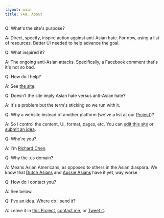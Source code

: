 ```yaml
---
layout: main
title: FAQ, About
---
```


Q: What's the site's purpose?

A: Direct, specify, inspire action against anti-Asian hate. For now, using a list of resources. Better UI needed to help advance the goal.

Q: What inspired it?

A: The ongoing anti-Asian attacks. Specifically, a Facebook comment that's it's not so bad.


Q: How do I help?

A: See [the site](/).


Q: Doesn't the site imply Asian hate versus anti-Asian hate?

A: It's a problem but the term's sticking so we run with it.


Q: Why a website instead of another platform (we've a list at our [Project](https://github.com/4richardchen/stopaapihate.github.io/projects/1?add_cards_query=is%3Aopen))?

A: So I control the content, UI, format, pages, etc. You can [edit this site](//github.com/4richardchen/stopaapihate.github.io) or [submit an idea](https://github.com/4richardchen/stopaapihate.github.io/projects/1?add_cards_query=is%3Aopen).


Q: Who're you?

A: I'm [Richard Chen](//facebook.com/richardc020).


Q: Why the .us domain?

A: Means Asian Americans, as opposed to others in the Asian diaspora. We know that [Dutch Asians](https://www.31mag.nl/asians-in-the-netherlands-the-hidden-discrimination/) and [Aussie Asians](https://www.theguardian.com/australia-news/2021/mar/04/how-anti-chinese-sentiment-in-australia-seeped-into-the-mainstream) have it yet, way worse.


Q: How do I contact you?

A: See below.


Q: I've an idea. Where do I send it?

A: Leave it in [this Project](https://github.com/4richardchen/stopaapihate.github.io/projects/1?add_cards_query=is%3Aopen), [contact me](//facebook.com/richardc020), or [Tweet it](https://twitter.com/intent/tweet?in_reply_to=1277083552572534785&text=@richardc020).
